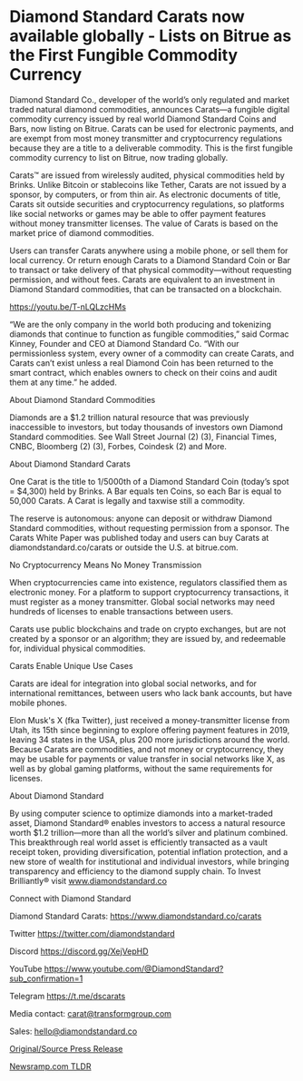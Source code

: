 # Diamond Standard Carats now available globally - Lists on Bitrue as the First Fungible Commodity Currency

Diamond Standard Co., developer of the world’s only regulated and market traded natural diamond commodities, announces Carats—a fungible digital commodity currency issued by real world Diamond Standard Coins and Bars, now listing on Bitrue. Carats can be used for electronic payments, and are exempt from most money transmitter and cryptocurrency regulations because they are a title to a deliverable commodity. This is the first fungible commodity currency to list on Bitrue, now trading globally.

Carats™ are issued from wirelessly audited, physical commodities held by Brinks. Unlike Bitcoin or stablecoins like Tether, Carats are not issued by a sponsor, by computers, or from thin air. As electronic documents of title, Carats sit outside securities and cryptocurrency regulations, so platforms like social networks or games may be able to offer payment features without money transmitter licenses. The value of Carats is based on the market price of diamond commodities.

Users can transfer Carats anywhere using a mobile phone, or sell them for local currency. Or return enough Carats to a Diamond Standard Coin or Bar to transact or take delivery of that physical commodity—without requesting permission, and without fees. Carats are equivalent to an investment in Diamond Standard commodities, that can be transacted on a blockchain.

https://youtu.be/T-nLQLzcHMs

“We are the only company in the world both producing and tokenizing diamonds that continue to function as fungible commodities,” said Cormac Kinney, Founder and CEO at Diamond Standard Co. “With our permissionless system, every owner of a commodity can create Carats, and Carats can’t exist unless a real Diamond Coin has been returned to the smart contract, which enables owners to check on their coins and audit them at any time.” he added.

About Diamond Standard Commodities

Diamonds are a $1.2 trillion natural resource that was previously inaccessible to investors, but today thousands of investors own Diamond Standard commodities. See Wall Street Journal (2) (3), Financial Times, CNBC, Bloomberg (2) (3), Forbes, Coindesk (2) and More.

About Diamond Standard Carats

One Carat is the title to 1/5000th of a Diamond Standard Coin (today’s spot = $4,300) held by Brinks. A Bar equals ten Coins, so each Bar is equal to 50,000 Carats. A Carat is legally and taxwise still a commodity.

The reserve is autonomous: anyone can deposit or withdraw Diamond Standard commodities, without requesting permission from a sponsor. The Carats White Paper was published today and users can buy Carats at diamondstandard.co/carats or outside the U.S. at bitrue.com.

No Cryptocurrency Means No Money Transmission

When cryptocurrencies came into existence, regulators classified them as electronic money. For a platform to support cryptocurrency transactions, it must register as a money transmitter. Global social networks may need hundreds of licenses to enable transactions between users.

Carats use public blockchains and trade on crypto exchanges, but are not created by a sponsor or an algorithm; they are issued by, and redeemable for, individual physical commodities.

Carats Enable Unique Use Cases

Carats are ideal for integration into global social networks, and for international remittances, between users who lack bank accounts, but have mobile phones.

Elon Musk's X (fka Twitter), just received a money-transmitter license from Utah, its 15th since beginning to explore offering payment features in 2019, leaving 34 states in the USA, plus 200 more jurisdictions around the world. Because Carats are commodities, and not money or cryptocurrency, they may be usable for payments or value transfer in social networks like X, as well as by global gaming platforms, without the same requirements for licenses.

About Diamond Standard

By using computer science to optimize diamonds into a market-traded asset, Diamond Standard® enables investors to access a natural resource worth $1.2 trillion—more than all the world’s silver and platinum combined. This breakthrough real world asset is efficiently transacted as a vault receipt token, providing diversification, potential inflation protection, and a new store of wealth for institutional and individual investors, while bringing transparency and efficiency to the diamond supply chain. To Invest Brilliantly® visit www.diamondstandard.co

Connect with Diamond Standard

Diamond Standard Carats: https://www.diamondstandard.co/carats

Twitter https://twitter.com/diamondstandard

Discord https://discord.gg/XejVepHD

YouTube https://www.youtube.com/@DiamondStandard?sub_confirmation=1

Telegram https://t.me/dscarats

Media contact: carat@transformgroup.com

Sales: hello@diamondstandard.co 

[Original/Source Press Release](https://blockchainwire.io/press-release/diamond-standard-carats-now-available-globally---lists-on-bitrue-as-the-first-fungible-commodity-currency) 

[Newsramp.com TLDR](https://newsramp.com/None) 
